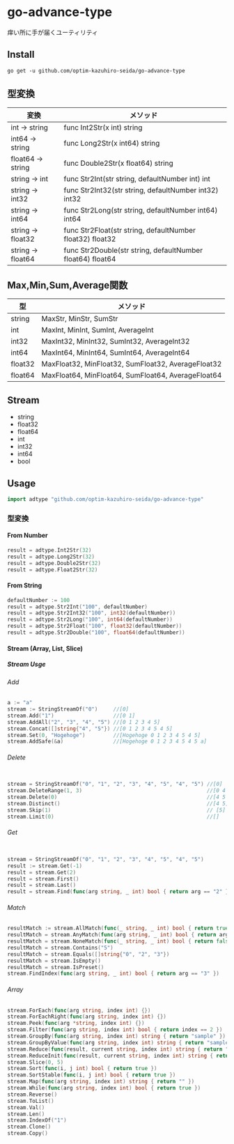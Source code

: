 # go-advance-type

痒い所に手が届くユーティリティ

## Install

```shell
go get -u github.com/optim-kazuhiro-seida/go-advance-type
```

## 型変換
|  変換  |  メソッド  |
| ---- | ---- |
|  int     -> string |  func Int2Str(x int) string  |
|  int64   -> string |  func Long2Str(x int64) string  |
|  float64 -> string |  func Double2Str(x float64) string  |
|  string -> int |  func Str2Int(str string, defaultNumber int) int  |
|  string -> int32 |  func Str2Int32(str string, defaultNumber int32) int32  |
|  string -> int64 |  func Str2Long(str string, defaultNumber int64) int64  |
|  string -> float32 |  func Str2Float(str string, defaultNumber float32) float32   |
|  string -> float64 |  func Str2Double(str string, defaultNumber float64) float64  |


## Max,Min,Sum,Average関数

|  型  |  メソッド  |
| ---- | ---- |
| string  | MaxStr, MinStr, SumStr |
| int     | MaxInt, MinInt, SumInt, AverageInt |
| int32   | MaxInt32, MinInt32, SumInt32, AverageInt32 |
| int64   | MaxInt64, MinInt64, SumInt64, AverageInt64 |
| float32 | MaxFloat32, MinFloat32, SumFloat32, AverageFloat32 |
| float64 | MaxFloat64, MinFloat64, SumFloat64, AverageFloat64 |

## Stream

* string
* float32
* float64
* int
* int32
* int64
* bool

## Usage
 
```go
import adtype "github.com/optim-kazuhiro-seida/go-advance-type"
```
### 型変換

#### From Number

```go
result = adtype.Int2Str(32)
result = adtype.Long2Str(32)
result = adtype.Double2Str(32)
result = adtype.Float2Str(32)
```

#### From String

```go
defaultNumber := 100
result = adtype.Str2Int("100", defaultNumber)
result = adtype.Str2Int32("100", int32(defaultNumber))
result = adtype.Str2Long("100", int64(defaultNumber))
result = adtype.Str2Float("100", float32(defaultNumber))
result = adtype.Str2Double("100", float64(defaultNumber))
```

#### Stream (Array, List, Slice)

##### Stream Usge

###### Add

```go
a := "a"
stream := StringStreamOf("0")     //[0]
stream.Add("1")                   //[0 1]
stream.AddAll("2", "3", "4", "5") //[0 1 2 3 4 5]
stream.Concat([]string{"4", "5"}) //[0 1 2 3 4 5 4 5]
stream.Set(0, "Hogehoge")         //[Hogehoge 0 1 2 3 4 5 4 5]
stream.AddSafe(&a)                //[Hogehoge 0 1 2 3 4 5 4 5 a]
```


###### Delete

```go

stream = StringStreamOf("0", "1", "2", "3", "4", "5", "4", "5") //[0]
stream.DeleteRange(1, 3)                                        //[0 4 5 4 5]
stream.Delete(0)                                                //[4 5 4 5]
stream.Distinct()                                               //[4 5]
stream.Skip(1)                                                  // [5]
stream.Limit(0)                                                 //[]
```


###### Get
```go

stream = StringStreamOf("0", "1", "2", "3", "4", "5", "4", "5")          //[0]
result := stream.Get(-1)                                                 //result = nil
result = stream.Get(2)                                                   //result = *"2"
result = stream.First()                                                  //result = *"0"
result = stream.Last()                                                   //result = *"5"
result = stream.Find(func(arg string, _ int) bool { return arg == "2" }) //result = *"2"
```

###### Match

```go
resultMatch := stream.AllMatch(func(_ string, _ int) bool { return true })       //resultMatch = true
resultMatch = stream.AnyMatch(func(arg string, _ int) bool { return arg == "" }) //resultMatch = false
resultMatch = stream.NoneMatch(func(_ string, _ int) bool { return false })      //resultMatch = true
resultMatch = stream.Contains("5")                                               //resultMatch = true
resultMatch = stream.Equals([]string{"0", "2", "3"})                             //resultMatch = false
resultMatch = stream.IsEmpty()                                                   //resultMatch = false
resultMatch = stream.IsPreset()                                                  //resultMatch = true
stream.FindIndex(func(arg string, _ int) bool { return arg == "3" })             //3
```

###### Array

```go
stream.ForEach(func(arg string, index int) {})                                      //Loop
stream.ForEachRight(func(arg string, index int) {})                                 //Reverse loop
stream.Peek(func(arg *string, index int) {})                                        //Pointer arg
stream.Filter(func(arg string, index int) bool { return index == 2 })               //Filter array
stream.GroupBy(func(arg string, index int) string { return "sample" })              //Make by map
stream.GroupByValue(func(arg string, index int) string { return "sample" })         //Return 2D array
stream.Reduce(func(result, current string, index int) string { return "" })         //Reduce
stream.ReduceInit(func(result, current string, index int) string { return "" }, "") //Reduce and Init value
stream.Slice(0, 5)                                                                  //Trim
stream.Sort(func(i, j int) bool { return true })                                    //sort.Slice
stream.SortStable(func(i, j int) bool { return true })                              //sort.SliceStable
stream.Map(func(arg string, index int) string { return "" })                        //Map2Int, Map2Int32, Map2Bool...
stream.While(func(arg string, index int) bool { return true })                      //While return false
stream.Reverse()                                                                    //Array Reverse
stream.ToList()                                                                     //Return Stream to Array(Type)
stream.Val()                                                                        //Same ToList()
stream.Len()                                                                        //Reutrn Stream length
stream.IndexOf("1")                                                                 //Find index from arg
stream.Clone()                                                                      //Copy Stream
stream.Copy()                                                                       //same Clone()
```

